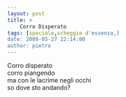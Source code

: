 ```yaml
---
layout: post
title: >
    Corro Disperato
tags: [speciale,scheggia d'essenza,]
date: 2009-05-27 22:14:00
author: pietro
---
```

Corro disperato<br/>corro piangendo<br/>ma con le lacrime negli occhi<br/>so dove sto andando?
